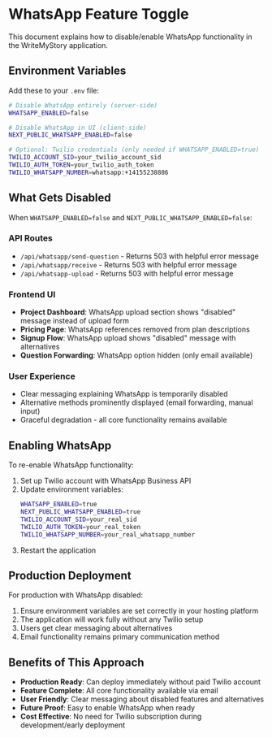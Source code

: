 # WhatsApp Feature Toggle

This document explains how to disable/enable WhatsApp functionality in the WriteMyStory application.

## Environment Variables

Add these to your `.env` file:

```bash
# Disable WhatsApp entirely (server-side)
WHATSAPP_ENABLED=false

# Disable WhatsApp in UI (client-side) 
NEXT_PUBLIC_WHATSAPP_ENABLED=false

# Optional: Twilio credentials (only needed if WHATSAPP_ENABLED=true)
TWILIO_ACCOUNT_SID=your_twilio_account_sid
TWILIO_AUTH_TOKEN=your_twilio_auth_token  
TWILIO_WHATSAPP_NUMBER=whatsapp:+14155238886
```

## What Gets Disabled

When `WHATSAPP_ENABLED=false` and `NEXT_PUBLIC_WHATSAPP_ENABLED=false`:

### API Routes
- `/api/whatsapp/send-question` - Returns 503 with helpful error message
- `/api/whatsapp/receive` - Returns 503 with helpful error message  
- `/api/whatsapp-upload` - Returns 503 with helpful error message

### Frontend UI
- **Project Dashboard**: WhatsApp upload section shows "disabled" message instead of upload form
- **Pricing Page**: WhatsApp references removed from plan descriptions
- **Signup Flow**: WhatsApp upload shows "disabled" message with alternatives
- **Question Forwarding**: WhatsApp option hidden (only email available)

### User Experience
- Clear messaging explaining WhatsApp is temporarily disabled
- Alternative methods prominently displayed (email forwarding, manual input)
- Graceful degradation - all core functionality remains available

## Enabling WhatsApp

To re-enable WhatsApp functionality:

1. Set up Twilio account with WhatsApp Business API
2. Update environment variables:
   ```bash
   WHATSAPP_ENABLED=true
   NEXT_PUBLIC_WHATSAPP_ENABLED=true
   TWILIO_ACCOUNT_SID=your_real_sid
   TWILIO_AUTH_TOKEN=your_real_token
   TWILIO_WHATSAPP_NUMBER=your_real_whatsapp_number
   ```
3. Restart the application

## Production Deployment

For production with WhatsApp disabled:

1. Ensure environment variables are set correctly in your hosting platform
2. The application will work fully without any Twilio setup
3. Users get clear messaging about alternatives
4. Email functionality remains primary communication method

## Benefits of This Approach

- **Production Ready**: Can deploy immediately without paid Twilio account
- **Feature Complete**: All core functionality available via email
- **User Friendly**: Clear messaging about disabled features and alternatives
- **Future Proof**: Easy to enable WhatsApp when ready
- **Cost Effective**: No need for Twilio subscription during development/early deployment
